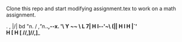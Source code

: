 Clone this repo and start modifying assignment.tex to work on a math assignment.

  .  ,
  |\/|
  bd "n.
 /   _,"n.___.,--x.
'\             Y
 ~~   \       L   7|
       H l--'~\\ (||
       H l     H |`'  
       H [     H [
  ____//,]____//,]___
